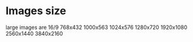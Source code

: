 # Images size

large images are 16/9
768x432
1000x563
1024x576
1280x720
1920x1080
2560x1440
3840x2160

